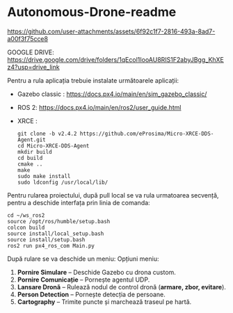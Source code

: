 # Autonomous-Drone-readme

https://github.com/user-attachments/assets/6f92c1f7-2816-493a-8ad7-a00f3f75cce8

GOOGLE DRIVE: https://drive.google.com/drive/folders/1qEcol1IooAU8RIS1F2abyJBgg_KhXEz4?usp=drive_link


Pentru a rula aplicația trebuie instalate următoarele aplicații:
 * Gazebo classic : https://docs.px4.io/main/en/sim_gazebo_classic/
 * ROS 2: https://docs.px4.io/main/en/ros2/user_guide.html

 * XRCE :
    ```
    git clone -b v2.4.2 https://github.com/eProsima/Micro-XRCE-DDS-Agent.git
    cd Micro-XRCE-DDS-Agent
    mkdir build
    cd build
    cmake ..
    make
    sudo make install
    sudo ldconfig /usr/local/lib/

Pentru rularea proiectului, după pull local se va rula urmatoarea secvență, pentru a deschide interfața prin linia de comanda:
    
    cd ~/ws_ros2
    source /opt/ros/humble/setup.bash
    colcon build
    source install/local_setup.bash
    source install/setup.bash
    ros2 run px4_ros_com Main.py

După rulare se va deschide un meniu:
Opțiuni meniu:

1. **Pornire Simulare** – Deschide Gazebo cu drona custom.
2. **Pornire Comunicație** – Pornește agentul UDP.
3. **Lansare Dronă** – Rulează nodul de control dronă (**armare, zbor, evitare**).
4. **Person Detection** – Pornește detecția de persoane.
5. **Cartography** – Trimite puncte și marchează traseul pe hartă.
